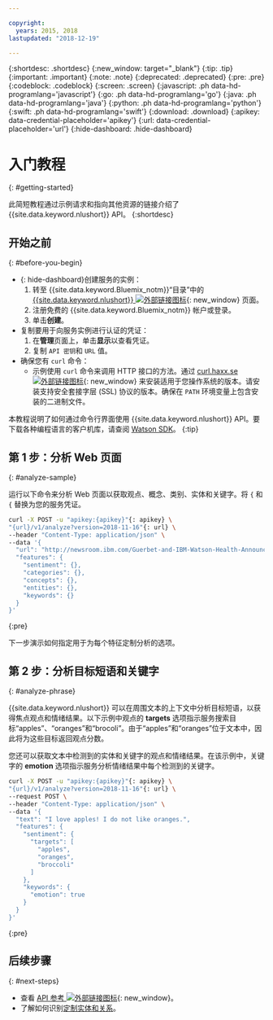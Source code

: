```yaml
---

copyright:
  years: 2015, 2018
lastupdated: "2018-12-19"

---
```


{:shortdesc: .shortdesc}
{:new_window: target="_blank"}
{:tip: .tip}
{:important: .important}
{:note: .note}
{:deprecated: .deprecated}
{:pre: .pre}
{:codeblock: .codeblock}
{:screen: .screen}
{:javascript: .ph data-hd-programlang='javascript'}
{:go: .ph data-hd-programlang='go'}
{:java: .ph data-hd-programlang='java'}
{:python: .ph data-hd-programlang='python'}
{:swift: .ph data-hd-programlang='swift'}
{:download: .download}
{:apikey: data-credential-placeholder='apikey'}
{:url: data-credential-placeholder='url'}
{:hide-dashboard: .hide-dashboard}

# 入门教程
{: #getting-started}

此简短教程通过示例请求和指向其他资源的链接介绍了 {{site.data.keyword.nlushort}} API。
{:shortdesc}

## 开始之前
{: #before-you-begin}

- {: hide-dashboard}创建服务的实例：
    1.  转至 {{site.data.keyword.Bluemix_notm}}“目录”中的 [{{site.data.keyword.nlushort}} ![外部链接图标](../../icons/launch-glyph.svg "外部链接图标")](https://{DomainName}/catalog/services/natural-language-understanding){: new_window} 页面。
    2.  注册免费的 {{site.data.keyword.Bluemix_notm}} 帐户或登录。
    3.  单击**创建**。
- 复制要用于向服务实例进行认证的凭证：
    1.  在**管理**页面上，单击**显示**以查看凭证。
    2.  复制 `API 密钥`和 `URL` 值。
- 确保您有 `curl` 命令：
    - 示例使用 `curl` 命令来调用 HTTP 接口的方法。通过 [curl.haxx.se ![外部链接图标](../../icons/launch-glyph.svg "外部链接图标")](https://curl.haxx.se/){: new_window} 来安装适用于您操作系统的版本。请安装支持安全套接字层 (SSL) 协议的版本。确保在 `PATH` 环境变量上包含安装的二进制文件。

本教程说明了如何通过命令行界面使用 {{site.data.keyword.nlushort}} API。要下载各种编程语言的客户机库，请查阅 [Watson SDK](/docs/services/natural-language-understanding?topic=watson-using-sdks#using-sdks)。
{:tip}

## 第 1 步：分析 Web 页面
{: #analyze-sample}

运行以下命令来分析 Web 页面以获取观点、概念、类别、实体和关键字。<span class="hide-dashboard">将 `{` 和 `{` 替换为您的服务凭证。</span>

```bash
curl -X POST -u "apikey:{apikey}"{: apikey} \
"{url}/v1/analyze?version=2018-11-16"{: url} \
--header "Content-Type: application/json" \
--data '{
  "url": "http://newsroom.ibm.com/Guerbet-and-IBM-Watson-Health-Announce-Strategic-Partnership-for-Artificial-Intelligence-in-Medical-Imaging-Liver",
  "features": {
    "sentiment": {},
    "categories": {},
    "concepts": {},
    "entities": {},
    "keywords": {}
  }
}'
```
{:pre}

下一步演示如何指定用于为每个特征定制分析的选项。

## 第 2 步：分析目标短语和关键字
{: #analyze-phrase}

{{site.data.keyword.nlushort}} 可以在周围文本的上下文中分析目标短语，以获得焦点观点和情绪结果。以下示例中观点的 **targets** 选项指示服务搜索目标“apples”、“oranges”和“brocoli”。由于“apples”和“oranges”位于文本中，因此将为这些目标返回观点分数。

您还可以获取文本中检测到的实体和关键字的观点和情绪结果。在该示例中，关键字的 **emotion** 选项指示服务分析情绪结果中每个检测到的关键字。

```bash
curl -X POST -u "apikey:{apikey}"{: apikey} \
"{url}/v1/analyze?version=2018-11-16"{: url} \
--request POST \
--header "Content-Type: application/json" \
--data '{
  "text": "I love apples! I do not like oranges.",
  "features": {
    "sentiment": {
      "targets": [
        "apples",
        "oranges",
        "broccoli"
      ]
    },
    "keywords": {
      "emotion": true
    }
  }
}'
```
{:pre}

## 后续步骤
{: #next-steps}

- 查看 [API 参考 ![外部链接图标](../../icons/launch-glyph.svg "外部链接图标")](https://{DomainName}/apidocs/natural-language-understanding){: new_window}。
- 了解如何识别[定制实体和关系](/docs/services/natural-language-understanding?topic=natural-language-understanding-customizing)。
